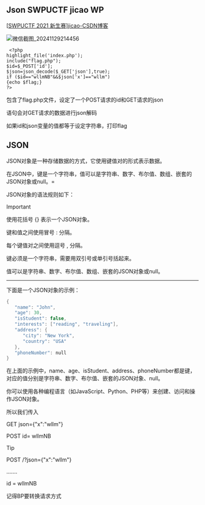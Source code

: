 ## Json SWPUCTF jicao WP

[[SWPUCTF 2021 新生赛\]jicao-CSDN博客](https://blog.csdn.net/qq_49893996/article/details/131629557)



![微信截图_20241129214456](C:\Users\Administrator\Desktop\PICTURES\php\存放wp的文件，图片\微信截图_20241129214456.png)

```php+HTML
 <?php
highlight_file('index.php');
include("flag.php");
$id=$_POST['id'];
$json=json_decode($_GET['json'],true);
if ($id=="wllmNB"&&$json['x']=="wllm")
{echo $flag;}
?>
```

包含了flag.php文件，设定了一个POST请求的id和GET请求的json

语句会对GET请求的数据进行json解码

如果id和json变量的值都等于设定字符串，打印flag

## JSON

JSON对象是一种存储数据的方式，它使用键值对的形式表示数据。

在JSON中，键是一个字符串，值可以是字符串、数字、布尔值、数组、嵌套的JSON对象或null。=

JSON对象的语法规则如下：

> [!IMPORTANT]
>
> 使用花括号 {} 表示一个JSON对象。
>
> 键和值之间使用冒号 : 分隔。
>
> 每个键值对之间使用逗号 , 分隔。
>
> 键必须是一个字符串，需要用双引号或单引号括起来。
>
> 值可以是字符串、数字、布尔值、数组、嵌套的JSON对象或null。

------

下面是一个JSON对象的示例：

```c
{
   "name": "John",
   "age": 30,
   "isStudent": false,
   "interests": ["reading", "traveling"],
   "address": {
      "city": "New York",
      "country": "USA"
   },
   "phoneNumber": null
}
```

在上面的示例中，name、age、isStudent、address、phoneNumber都是键，对应的值分别是字符串、数字、布尔值、嵌套的JSON对象、null。

你可以使用各种编程语言（如JavaScript、Python、PHP等）来创建、访问和操作JSON对象。

所以我们传入

GET json={"x":"wllm"}

POST id= wllmNB

> [!TIP]
>
> POST /?json={"x":"wllm"}
>
> .......
>
> id = wllmNB 
>
> 记得BP要转换请求方式

